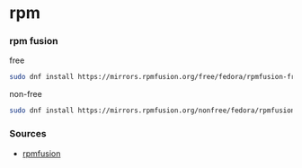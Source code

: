 # rpm

### rpm fusion

free 
```sh
sudo dnf install https://mirrors.rpmfusion.org/free/fedora/rpmfusion-free-release-$(rpm -E %fedora).noarch.rpm 
```

non-free
```sh
sudo dnf install https://mirrors.rpmfusion.org/nonfree/fedora/rpmfusion-nonfree-release-$(rpm -E %fedora).noarch.rpm
```


### Sources
- [rpmfusion](https://rpmfusion.org/Configuration)
